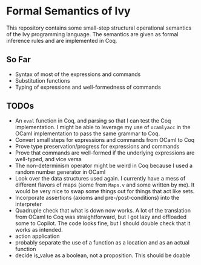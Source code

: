 # Formal Semantics of Ivy

This repository contains some small-step structural operational semantics of the Ivy programming language. The semantics are given as formal inference rules and are implemented in Coq.

## So Far
- Syntax of most of the expressions and commands
- Substitution functions
- Typing of expressions and well-formedness of commands


## TODOs
- An `eval` function in Coq, and parsing so that I can test the Coq implementation. I might be able to leverage my use of `ocamlyacc` in the OCaml implementation to pass the same grammar to Coq.
- Convert small steps for expressions and commands from OCaml to Coq
- Prove type preservation/progress for expressions and commands
- Prove that commands are well-formed if the underlying expressions are well-typed, and vice versa
- The non-determinism operator might be weird in Coq because I used a random number generator in OCaml
- Look over the data structures used again. I currently have a mess of different flavors of maps (some from `Maps.v` and some written by me). It would be very nice to swap some things out for things that act like sets. 
- Incorporate assertions (axioms and pre-/post-conditions) into the interpreter
- Quadruple check that what is down now works. A lot of the translation from OCaml to Coq was straightforward, but I got lazy and offloaded some to Copilot. The code looks fine, but I should double check that it works as intended.
- action application
- probably separate the use of a function as a location and as an actual function   
- decide is_value as a boolean, not a proposition. This should be doable
